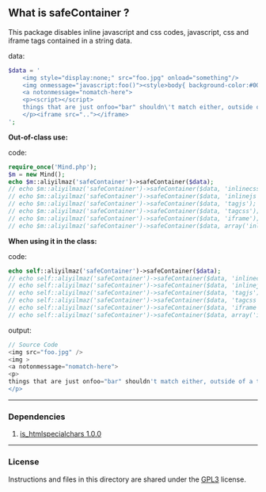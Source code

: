 ## What is safeContainer ?

This package disables inline javascript and css codes, javascript, css and iframe tags contained in a string data.

data:
```php
$data = '
    <img style="display:none;" src="foo.jpg" onload="something"/>
    <img onmessage="javascript:foo()"><style>body{ background-color:#000;}</style>
    <a notonmessage="nomatch-here">
    <p><script></script>
    things that are just onfoo="bar" shouldn\'t match either, outside of a tag
    </p><iframe src=".."></iframe>
';
```
**Out-of-class use:**

code:
```php
require_once('Mind.php');
$m = new Mind();
echo $m::aliyilmaz('safeContainer')->safeContainer($data);
// echo $m::aliyilmaz('safeContainer')->safeContainer($data, 'inlinecss');
// echo $m::aliyilmaz('safeContainer')->safeContainer($data, 'inlinejs');
// echo $m::aliyilmaz('safeContainer')->safeContainer($data, 'tagjs');
// echo $m::aliyilmaz('safeContainer')->safeContainer($data, 'tagcss');
// echo $m::aliyilmaz('safeContainer')->safeContainer($data, 'iframe');
// echo $m::aliyilmaz('safeContainer')->safeContainer($data, array('inlinecss', 'inlinejs', 'tagjs', 'tagcss', 'iframe'));
```

**When using it in the class:**

code:
```php
echo self::aliyilmaz('safeContainer')->safeContainer($data);
// echo self::aliyilmaz('safeContainer')->safeContainer($data, 'inlinecss');
// echo self::aliyilmaz('safeContainer')->safeContainer($data, 'inlinejs');
// echo self::aliyilmaz('safeContainer')->safeContainer($data, 'tagjs');
// echo self::aliyilmaz('safeContainer')->safeContainer($data, 'tagcss');
// echo self::aliyilmaz('safeContainer')->safeContainer($data, 'iframe');
// echo self::aliyilmaz('safeContainer')->safeContainer($data, array('inlinecss', 'inlinejs', 'tagjs', 'tagcss', 'iframe'));
```

output:
```php
// Source Code
<img src="foo.jpg" />
<img >
<a notonmessage="nomatch-here">
<p>
things that are just onfoo="bar" shouldn't match either, outside of a tag
</p>
```

---

### Dependencies
1. [is_htmlspecialchars 1.0.0](https://github.com/aliyilmaz/is_htmlspecialchars)

---

### License
Instructions and files in this directory are shared under the [GPL3](https://github.com/aliyilmaz/safeContainer/blob/main/LICENSE) license.